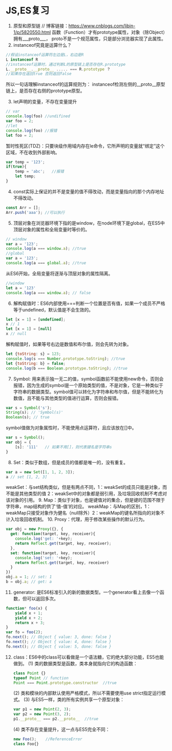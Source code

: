 # JS,ES复习

1. 原型和原型链
    // 博客链接：https://www.cnblogs.com/libin-1/p/5820550.html
    函数（Function）才有prototype属性，对象（除Object）拥有___proto___， proto不是一个规范属性，只是部分浏览器实现了此属性。
2. instanceof究竟是运算什么？
```javascript
//假设instanceof运算符左边是L，右边是R
L instanceof R 
//instanceof运算时，通过判断L的原型链上是否存在R.prototype
L.__proto__.__proto__ ..... === R.prototype ？
//如果存在返回true 否则返回false
```
所以一句话理解instanceof的运算规则为：
instanceof检测左侧的__proto__原型链上，是否存在右侧的prototype原型。

3. let声明的变量，不存在变量提升
```javascript
// var
console.log(foo) //undifined
var foo = 2;
//let
console.log(foo) //报错
let foo = 2;
```
  暂时性死区(TDZ)：只要块级作用域内存在le命令，它所声明的变量就“绑定”这个区域，不在收到外部影响。
 ```javascript
 var temp = '123';
 if(true){
     temp = 'abc';   //报错
     let temp; 
 }
 ```
 4. const实际上保证的并不是变量的值不得改动，而是变量指向的那个内存地址不得改动。
 ```javascript
 const Arr = [];
 Arr.push('aaa'); //可以执行
 ```
 5. 顶层对象在浏览器环境下指的是window，在node环境下是global，在ES5中顶层对象的属性和全局变量时等价的。
 ```javascript
 // window
 var a = '123';
 console.log(a === window.a); //true
 //global
 var a = '123';
 console.log(a === global.a); //true
 ```
 从ES6开始，全局变量将逐渐与顶层对象的属性隔离。
 ```javascript
 //window
 let a = '123'
 console.log(a === window.a); // false
 ```
 6. 解构赋值时：ES6内部使用===判断一个位置是否有值，如果一个成员不严格等于undefined，默认值是不会生效的。
 ```javascript
 let [x = 1] = [undefined];
 x // 1
 let [x = 1] = [null]
 x // null
 ```
 解构赋值时，如果等号右边是数值和布尔值，则会先转为对象。
 ```javascript
 let {toString: s} = 123;
 console.log(s === Number.prototype.toString); //true
 let {toString: b} = false;
 console.log(b === Boolean.prototype.toString); //true
``` 
7. Symbol: 用来表示独一无二的值，symbol函数前不能使用new命令，否则会报错，因为生成的symbol是一个原始类型的值，不是对象，它是一种类似于字符串的数据类型。symbol值可以转化为字符串和布尔值，但是不能转化为数值，且不能与其他类型的值进行运算，否则会报错。
```javascript
var s = Symbol('s');
String(s); // 'Symbol(s)'
Boolean(s); // true
```
symbol值做为对象属性时，不能使用点运算符，且应该放在[]中。
```javascript
var s = Symbol();
var obj = {
    [s]: '111'   // 如果不用[]，则代表键名是字符串s
}
```
8. Set：类似于数组，但是成员的值都是唯一的，没有重复。
```javascript
var a = new Set([1, 1, 2, 3]);
a // set [1, 2, 3]
```
weakSet：与set结构类似，但是有两点不同，1：weakSet的成员只能是对象，而不能是其他类型的值 2：weakSet中的对象都是弱引用，及垃圾回收机制不考虑对该对象的引用。
9. Map：类似于对象，也是键值对的集合，但是键的范围不限于字符串，map结构的供了‘值-值’的对应。
   weakMap：与Map的区别，1：weakMap只接受对象作为健名（null除外）2：weakMap的键名所指向的对象不计入垃圾回收机制。
10. Proxy：代理，用于修改某些操作的默认行为。
```javascript
var obj = new Proxy({}, {
  get: function(target, key, receiver){
    console.log('get: '+key);
    return Reflect.get(target, key, receiver);
  },
  set: function(target, key, receiver){
    console.log('set: '+key);
    return Reflect.get(target, key, receiver)
  }
})
obj.a = 1; // set: 1
b = obj.a; // get: a
```
11. generator: 是ES6标准引入的新的数据类型。一个generator看上去像一个函数，但可以返回多次。
```javascript
function* foo(x) {
    yield x + 1;
    yield x + 2;
    return x + 3;
}
var fo = foo(2);
fo.next(); // Object { value: 3, done: false }
fo.next(); // Object { value: 4, done: false }
fo.next(); // Object { value: 5, done: false }
```
12. class：ES6中的class可以看做是一个语法糖，它的绝大部分功能，ES5也能做到。
    (1) 类的数据类型是函数，类本身就指向它的构造函数：
    ```javascript
    class Point {}
    typeof Point // function
    Point === Point.prototype.constructor  //true
    ```
    (2) 类和模块的内部默认使用严格模式，所以不需要使用use strict指定运行模式。
    (3) 与ES5一样，类的所有实例共享一个原型对象：
    ```javascript
    var p1 = new Point(2, 3);
    var p2 = new Point(3, 2);
    p1.__proto__ === p2.__proto__  //true
    ```
    (4) 类不存在变量提升，这一点与ES5完全不同：
    ```javascript
    new Foo();    //ReferenceError
    class Foo{}
    ```
    

